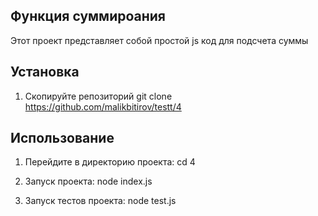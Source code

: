 ## Функция суммироания
Этот проект представляет собой простой js код для подсчета суммы 

## Установка
1. Скопируйте репозиторий 
git clone https://github.com/malikbitirov/testt/4

## Использование
1. Перейдите в директорию проекта:
cd 4

2. Запуск проекта:
node index.js

3. Запуск тестов проекта:
node test.js
